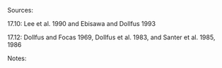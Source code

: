 Sources: 

  17.10: Lee et al. 1990 and Ebisawa and Dollfus 1993
  
  17.12: Dollfus and Focas 1969, Dollfus et al. 1983, and Santer et al. 1985, 1986

Notes:
